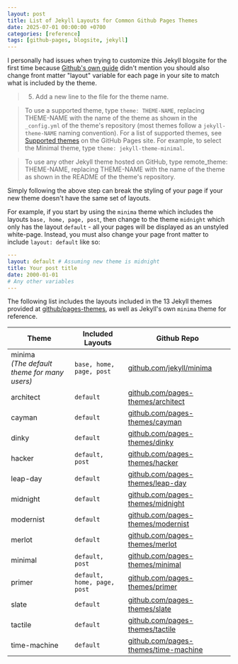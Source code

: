 ```yaml
---
layout: post
title: List of Jekyll Layouts for Common Github Pages Themes
date: 2025-07-01 00:00:00 +0700
categories: [reference]
tags: [github-pages, blogsite, jekyll]
---
```


I personally had issues when trying to customize this Jekyll blogsite for the first time
because [Github's own guide](https://docs.github.com/en/pages/setting-up-a-github-pages-site-with-jekyll)
didn't mention you should also change front matter "layout" variable for each page in your site
to match what is included by the theme.

> 5) Add a new line to the file for the theme name.

> To use a supported theme, type `theme: THEME-NAME`, replacing THEME-NAME with the name of the theme as shown in the `_config.yml` of the theme's repository (most themes follow a `jekyll-theme-NAME` naming convention). For a list of supported themes, see [Supported themes](https://pages.github.com/themes/) on the GitHub Pages site. For example, to select the Minimal theme, type `theme: jekyll-theme-minimal`.

> To use any other Jekyll theme hosted on GitHub, type remote_theme: THEME-NAME, replacing THEME-NAME with the name of the theme as shown in the README of the theme's repository.

Simply following the above step can break the styling of your page if your new theme doesn't have the same set of layouts.

For example, if you start by using the `minima` theme which includes the layouts `base, home, page, post`,
then change to the theme `midnight` which only has the layout `default` -
all your pages will be displayed as an unstyled white-page.
Instead, you must also change your page front matter to include `layout: default` like so:

```yml
---
layout: default # Assuming new theme is midnight
title: Your post title
date: 2000-01-01
# Any other variables
---
```

The following list includes the layouts included in the 13 Jekyll themes provided at [github/pages-themes](https://github.com/pages-themes),
as well as Jekyll's own `minima` theme for reference.

Theme | Included Layouts | Github Repo
------|---------|-------
minima <br>_(The default theme for many users)_ | `base, home, page, post` | [github.com/jekyll/minima](https://github.com/jekyll/minima)
architect | `default` | [github.com/pages-themes/architect](https://github.com/pages-themes/architect)
cayman | `default` | [github.com/pages-themes/cayman](https://github.com/pages-themes/cayman)
dinky | `default` | [github.com/pages-themes/dinky](https://github.com/pages-themes/dinky)
hacker | `default, post` | [github.com/pages-themes/hacker](https://github.com/pages-themes/hacker)
leap-day | `default` | [github.com/pages-themes/leap-day](https://github.com/pages-themes/leap-day)
midnight | `default` | [github.com/pages-themes/midnight](https://github.com/pages-themes/midnight)
modernist | `default` | [github.com/pages-themes/modernist](https://github.com/pages-themes/modernist)
merlot | `default` | [github.com/pages-themes/merlot](https://github.com/pages-themes/merlot)
minimal | `default, post` | [github.com/pages-themes/minimal](https://github.com/pages-themes/minimal)
primer | `default, home, page, post` | [github.com/pages-themes/primer](https://github.com/pages-themes/primer)
slate | `default` | [github.com/pages-themes/slate](https://github.com/pages-themes/slate)
tactile | `default` | [github.com/pages-themes/tactile](https://github.com/pages-themes/tactile)
time-machine | `default` | [github.com/pages-themes/time-machine](https://github.com/pages-themes/time-machine)